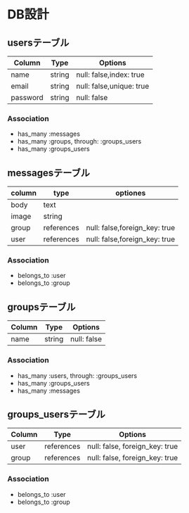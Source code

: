 #  DB設計
## usersテーブル
|Column|Type|Options|
|------|----|-------|
|name|string|null: false,index: true|
|email|string|null: false,unique: true|
|password|string|null: false|
### Association
- has_many :messages
- has_many :groups, through: :groups_users
- has_many :groups_users

## messagesテーブル
column | type | optiones
--- | --- | ---
body | text | 
image | string | 
group | references | null: false,foreign_key: true
user | references | null: false,foreign_key: true
### Association
- belongs_to :user
- belongs_to :group

## groupsテーブル
|Column|Type|Options|
|------|----|-------|
|name|string|null: false|
### Association
- has_many :users, through: :groups_users
- has_many :groups_users
- has_many :messages

## groups_usersテーブル
|Column|Type|Options|
|------|----|-------|
|user|references|null: false, foreign_key: true|
|group|references|null: false, foreign_key: true|
### Association
- belongs_to :user
- belongs_to :group